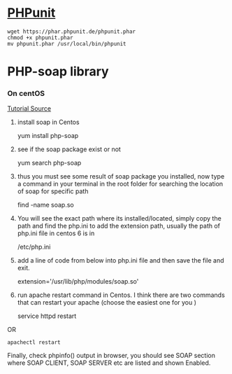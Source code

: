 # [PHPunit](https://github.com/sebastianbergmann/phpunit)
    wget https://phar.phpunit.de/phpunit.phar
    chmod +x phpunit.phar
    mv phpunit.phar /usr/local/bin/phpunit


# PHP-soap library
### On centOS
[Tutorial Source](http://stackoverflow.com/questions/22594582/how-to-enable-soap-on-centos)

1. install soap in Centos

    yum install php-soap

2. see if the soap package exist or not

    yum search php-soap

3. thus you must see some result of soap package you installed, now type a command in your terminal in the root folder for searching the location of soap for specific path

    find -name soap.so

4. You will see the exact path where its installed/located, simply copy the path and find the php.ini to add the extension path,
usually the path of php.ini file in centos 6 is in

    /etc/php.ini


5. add a line of code from below into php.ini file and then save the file and exit.

    extension='/usr/lib/php/modules/soap.so'


6. run apache restart command in Centos. I think there are two commands that can restart your apache (choose the easiest one for you )


    service httpd restart

OR

    apachectl restart

Finally, check phpinfo() output in browser, you should see SOAP section where SOAP CLIENT, SOAP SERVER etc are listed and shown Enabled.
